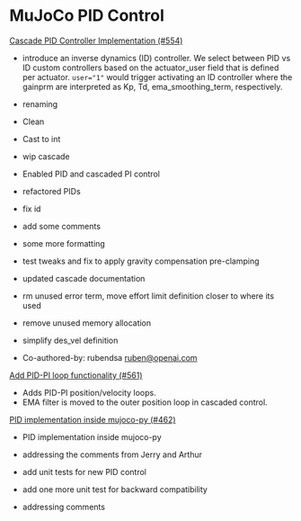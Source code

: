 # MuJoCo PID Control


[Cascade PID Controller Implementation (#554)](https://github.com/openai/mujoco-py/commit/fe8373df3a36c4fb8631b0f3289fa8ecce182e0b)

* introduce an inverse dynamics (ID) controller. We select between PID vs ID custom controllers based on the actuator_user field that is defined per actuator. `user="1"` would trigger activating an ID controller where the gainprm are interpreted as Kp, Td, ema_smoothing_term, respectively.

* renaming

* Clean

* Cast to int

* wip cascade

* Enabled PID and cascaded PI control

* refactored PIDs

* fix id

* add some comments

* some more formatting

* test tweaks and fix to apply gravity compensation pre-clamping

* updated cascade documentation

* rm unused error term, move effort limit definition closer to where its used

* remove unused memory allocation

* simplify des_vel definition

* Co-authored-by: rubendsa <ruben@openai.com>


[Add PID-PI loop functionality (#561)](https://github.com/openai/mujoco-py/commit/89a953c5baea15b03fade1365ddf10d206591f68)

- Adds PID-PI position/velocity loops.
- EMA filter is moved to the outer position loop in cascaded control.


[PID implementation inside mujoco-py (#462)](https://github.com/openai/mujoco-py/commit/83759c2e20df965dcf727aa79e590a0483aaea0f)

* PID implementation inside mujoco-py

* addressing the comments from Jerry and Arthur

* add unit tests for new PID control

* add one more unit test for backward compatibility

* addressing comments

